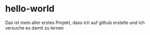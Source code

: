 # hello-world
Das ist mein aller erstes Projekt, dass ich auf github erstelle und ich versuche es damit zu lernen
